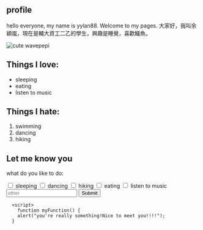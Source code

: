 <head>
<div class="profile">
  <h2 class="green-text">profile</h2>
</div>

hello everyone, my name is yylan88. Welcome to my pages.
大家好，我叫余穎嵐，現在是輔大資工二乙的學生，興趣是睡覺，喜歡鱷魚。

<div class="photo">  
  <img src="https://i.imgur.com/ptvlKMU.jpgegs" alt="cute wavepepi">
</div>

<h2 class="green-text">Things I love:</h2>
  <ul>
    <li>sleeping</li>
    <li>eating</li>
    <li>listen to music</li>
  </ul>
<h2 class="green-text">Things I hate:</h2>
  <ol>
    <li>swimming</li>
    <li>dancing</li>
    <li>hiking</li>
  </ol>
<h2 class="green-text">Let me know you</h2>
  <div class="let me know you">
    <p>what do you like to do:</p>
      <label><input type="checkbox" name="personality"> sleeping</label>
      <label><input type="checkbox" name="personality"> dancing</label>
      <label><input type="checkbox" name="personality"> hiking</label>
      <label><input type="checkbox" name="personality"> eating</label>
      <label><input type="checkbox" name="personality"> listen to music</label>
      <input type="text" placeholder="other" required>
      <button onclick ="myFunction()">Submit</button>

      <script>
        function myFunction() {
        alert("you're really something!Nice to meet you!!!!");
      }
</script>
  </div>
  </head>

```



